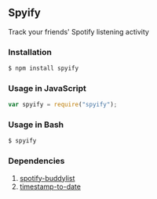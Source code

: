 ## Spyify

Track your friends' Spotify listening activity

### Installation

```bash
$ npm install spyify
```

### Usage in JavaScript

```js
var spyify = require("spyify");
```

### Usage in Bash

```bash
$ spyify
```

### Dependencies

1. [spotify-buddylist]()
2. [timestamp-to-date]()
